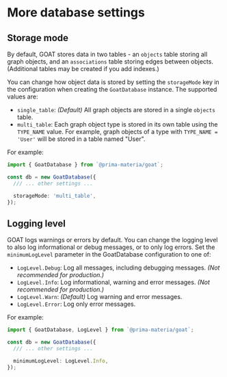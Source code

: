 # More database settings

## Storage mode

By default, GOAT stores data in two tables - an `objects` table storing all graph objects, and an `associations` table storing edges between objects. (Additional tables may be created if you add indexes.)

You can change how object data is stored by setting the `storageMode` key in the configuration when creating the `GoatDatabase` instance. The supported values are:

- `single_table`: _(Default)_ All graph objects are stored in a single `objects` table.
- `multi_table`: Each graph object type is stored in its own table using the `TYPE_NAME` value. For example, graph objects of a type with `TYPE_NAME = 'User'` will be stored in a table named "User".

For example:

```ts
import { GoatDatabase } from `@prima-materia/goat`;

const db = new GoatDatabase({
  /// ... other settings ...

  storageMode: 'multi_table',
});
```

## Logging level

GOAT logs warnings or errors by default. You can change the logging level to also log informational or debug messages, or to only log errors. Set the `minimumLogLevel` parameter in the GoatDatabase configuration to one of:

- `LogLevel.Debug`: Log all messages, including debugging messages. _(Not recommended for production.)_
- `LogLevel.Info`: Log informational, warning and error messages. _(Not recommended for production.)_
- `LogLevel.Warn`: _(Default)_ Log warning and error messages.
- `LogLevel.Error`: Log only error messages.

For example:

```ts
import { GoatDatabase, LogLevel } from `@prima-materia/goat`;

const db = new GoatDatabase({
  /// ... other settings ...

  minimumLogLevel: LogLevel.Info,
});
```
